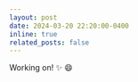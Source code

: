```yaml
---
layout: post
date: 2024-03-20 22:20:00-0400
inline: true
related_posts: false
---
```


Working on! :sparkles: :smile:
